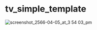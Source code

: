 # tv_simple_template
![screenshot_2566-04-05_at_3 54 03_pm](https://github.com/user-attachments/assets/d2d691d4-32e4-4980-81ee-51918abf0a05)
